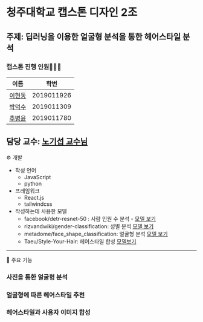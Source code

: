 # 청주대학교 캡스톤 디자인 2조
## 주제: 딥러닝을 이용한 얼굴형 분석을 통한 헤어스타일 분석 
### 캡스톤 진행 인원🧑‍🧒‍🧒
| 이름  | 학번         |
|-----|------------|
| [이현동](https://github.com/minesp3164) | 2019011926 | 
|[박덕수](https://github.com/zopc1548)| 2019011309| 
|[추병윤](https://github.com/cby0320)|2019011780|

담당 교수: [노기섭 교수님](https://prof.acin.kr/)
---
⚙️ 개발
-   작성 언어 
       - JavaScript
       - python 
-   프레임워크
       - React.js
       - tailwindcss
-   작성하는데 사용한 모델
       - facebook/detr-resnet-50 : 사람 인원 수 분석 - [모델 보기](https://huggingface.co/facebook/detr-resnet-50)
       - rizvandwiki/gender-classification: 성별 분석 [모델 보기](https://huggingface.co/rizvandwiki/gender-classification)
       - metadome/face_shape_classification: 얼굴형 분석 [모델 보기](https://huggingface.co/metadome/face_shape_classification)
       - Taeu/Style-Your-Hair: 헤어스타일 합성 [모델보기](https://github.com/Taeu/Style-Your-Hair)
---
🔑 주요 기능

### 사진을 통한 얼굴형 분석
### 얼굴형에 따른 헤어스타일 추천
### 헤어스타일과 사용자 이미지 합성
